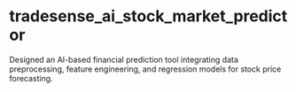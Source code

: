 # tradesense_ai_stock_market_predictor
Designed an AI-based financial prediction tool integrating data preprocessing, feature engineering, and regression models for stock price forecasting.
        
